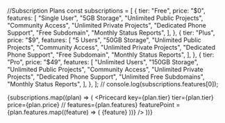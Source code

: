 //Subscription Plans
  const subscriptions = [
    {
      tier: "Free",
      price: "$0",
      features: [
        "Single User",
        "5GB Storage",
        "Unlimited Public Projects",
        "Community Access",
        "Unlimited Private Projects",
        "Dedicated Phone Support",
        "Free Subdomain",
        "Monthly Status Reports",
      ],
    },
    {
      tier: "Plus",
      price: "$9",
      features: [
        "5 Users",
        "50GB Storage",
        "Unlimited Public Projects",
        "Community Access",
        "Unlimited Private Projects",
        "Dedicated Phone Support",
        "Free Subdomain",
        "Monthly Status Reports",
      ],
    },
    {
      tier: "Pro",
      price: "$49",
      features: [
        "Unlimited Users",
        "150GB Storage",
        "Unlimited Public Projects",
        "Community Access",
        "Unlimited Private Projects",
        "Dedicated Phone Support",
        "Unlimited Free Subdomains",
        "Monthly Status Reports",
      ],
    },
  ];
  // console.log(subscriptions.features[0]);

  {subscriptions.map((plan) => (
              <Pricecard
                key={plan.tier}
                tier={plan.tier}
                price={plan.price}
                // features={plan.features}
                featurePoint = {plan.features.map((feature) => (
                  <span>{feature}</span>
                ))}
              />
            ))}